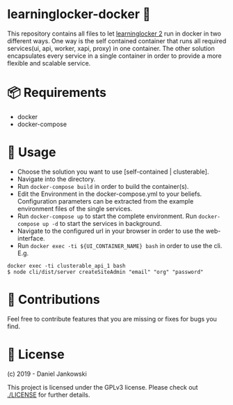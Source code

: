 # learninglocker-docker 🐳

This repository contains all files to let [learninglocker 2](https://www.ht2labs.com/learning-locker-community/overview/) run in docker in two different ways.
One way is the self contained container that runs all required services(ui, api, worker, xapi, proxy) in one container.
The other solution encapsulates every service in a single container in order to provide a more flexible and scalable service.


# 📦 Requirements

- docker
- docker-compose


# 🔧 Usage

- Choose the solution you want to use [self-contained | clusterable].
- Navigate into the directory.
- Run `docker-compose build` in order to build the container(s).
- Edit the Environment in the docker-compose.yml to your beliefs. Configuration parameters can be extracted from the example environment files of the single services.
- Run `docker-compose up` to start the complete environment. Run `docker-compose up -d` to start the services in background.
- Navigate to the configured url in your browser in order to use the web-interface.
- Run `docker exec -ti ${UI_CONTAINER_NAME} bash` in order to use the cli. E.g.
```
docker exec -ti clusterable_api_1 bash
$ node cli/dist/server createSiteAdmin "email" "org" "password"
```


# 🤝 Contributions

Feel free to contribute features that you are missing or fixes for bugs you find.


# 📝 License

(c) 2019 - Daniel Jankowski


This project is licensed under the GPLv3 license.
Please check out [./LICENSE](./LICENSE) for further details.
